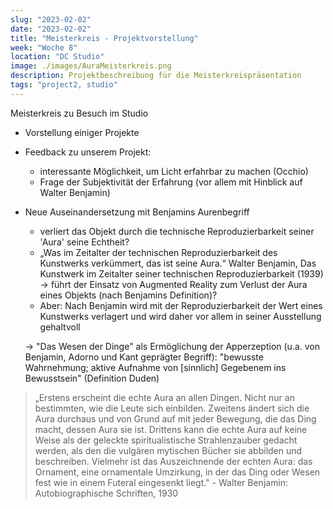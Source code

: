 ```yaml
---
slug: "2023-02-02"
date: "2023-02-02"
title: "Meisterkreis - Projektvorstellung"
week: "Woche 8"
location: "DC Studio"
image: ./images/AuraMeisterkreis.png
description: Projektbeschreibung für die Meisterkreispräsentation
tags: "project2, studio"
---
```

Meisterkreis zu Besuch im Studio
- Vorstellung einiger Projekte
- Feedback zu unserem Projekt:  
  - interessante Möglichkeit, um Licht erfahrbar zu machen (Occhio)
  - Frage der Subjektivität der Erfahrung (vor allem mit Hinblick auf Walter Benjamin)
- Neue Auseinandersetzung mit Benjamins Aurenbegriff
  - verliert das Objekt durch die technische Reproduzierbarkeit seiner 'Aura' seine Echtheit?
  - „Was im Zeitalter der technischen Reproduzierbarkeit des Kunstwerks verkümmert, das ist seine Aura.“ Walter Benjamin, Das Kunstwerk im Zeitalter seiner technischen Reproduzierbarkeit (1939) → führt der Einsatz von Augmented Reality zum Verlust der Aura eines Objekts (nach Benjamins Definition)?
  - Aber: Nach Benjamin wird mit der Reproduzierbarkeit der Wert eines Kunstwerks verlagert und wird daher vor allem in seiner Ausstellung gehaltvoll

   → "Das Wesen der Dinge" als Ermöglichung der Apperzeption (u.a. von Benjamin, Adorno und Kant geprägter Begriff): "bewusste Wahrnehmung; aktive Aufnahme von [sinnlich] Gegebenem ins Bewusstsein" (Definition Duden)



> „Erstens erscheint die echte Aura an allen Dingen. Nicht nur an bestimmten, wie die Leute sich einbilden. 
> Zweitens ändert sich die Aura durchaus und von Grund auf mit jeder Bewegung, die das Ding macht, dessen Aura sie ist. 
> Drittens kann die echte Aura auf keine Weise als der geleckte spiritualistische Strahlenzauber gedacht werden, als den die vulgären mytischen Bücher sie abbilden und beschreiben. 
> Vielmehr ist das Auszeichnende der echten Aura: das Ornament, eine ornamentale Umzirkung, in der das Ding oder Wesen fest wie in einem Futeral eingesenkt liegt." - Walter Benjamin: Autobiographische Schriften, 1930